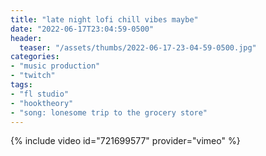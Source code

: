 ```yaml
---
title: "late night lofi chill vibes maybe"
date: "2022-06-17T23:04:59-0500"
header:
  teaser: "/assets/thumbs/2022-06-17-23-04-59-0500.jpg"
categories:
- "music production"
- "twitch"
tags:
- "fl studio"
- "hooktheory"
- "song: lonesome trip to the grocery store"
---
```

{% include video id="721699577" provider="vimeo" %}
